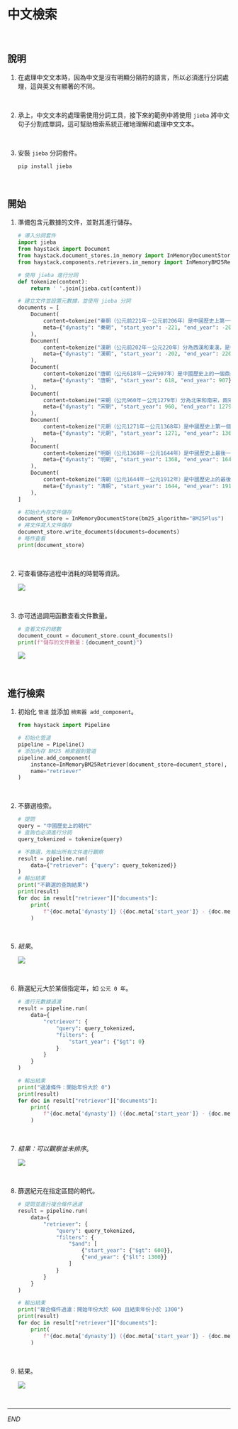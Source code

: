 # 中文檢索

<br>

## 說明

1. 在處理中文文本時，因為中文是沒有明顯分隔符的語言，所以必須進行分詞處理，這與英文有顯著的不同。

<br>

2. 承上，中文文本的處理需使用分詞工具，接下來的範例中將使用 `jieba` 將中文句子分割成單詞，這可幫助檢索系統正確地理解和處理中文文本。

<br>

3. 安裝 `jieba` 分詞套件。 

    ```bash
    pip install jieba
    ```

<br>

## 開始

1. 準備包含元數據的文件，並對其進行儲存。

    ```python
    # 導入分詞套件
    import jieba
    from haystack import Document
    from haystack.document_stores.in_memory import InMemoryDocumentStore
    from haystack.components.retrievers.in_memory import InMemoryBM25Retriever

    # 使用 jieba 進行分詞
    def tokenize(content):
        return ' '.join(jieba.cut(content))

    # 建立文件並設置元數據，並使用 jieba 分詞
    documents = [
        Document(
            content=tokenize("秦朝（公元前221年－公元前206年）是中國歷史上第一個統一的多民族中央集權制國家，開創了中國封建社會的先河。"),
            meta={"dynasty": "秦朝", "start_year": -221, "end_year": -206},
        ),
        Document(
            content=tokenize("漢朝（公元前202年－公元220年）分為西漢和東漢，是中國歷史上的一個重要朝代，開創了文景之治和漢武盛世。"),
            meta={"dynasty": "漢朝", "start_year": -202, "end_year": 220},
        ),
        Document(
            content=tokenize("唐朝（公元618年－公元907年）是中國歷史上的一個鼎盛時期，文化、經濟、軍事都達到了新的高峰。"),
            meta={"dynasty": "唐朝", "start_year": 618, "end_year": 907},
        ),
        Document(
            content=tokenize("宋朝（公元960年－公元1279年）分為北宋和南宋，兩宋時期的經濟和文化發展繁榮。"),
            meta={"dynasty": "宋朝", "start_year": 960, "end_year": 1279},
        ),
        Document(
            content=tokenize("元朝（公元1271年－公元1368年）是中國歷史上第一個由少數民族建立的全國統一王朝。"),
            meta={"dynasty": "元朝", "start_year": 1271, "end_year": 1368},
        ),
        Document(
            content=tokenize("明朝（公元1368年－公元1644年）是中國歷史上最後一個由漢族建立的大一統王朝。"),
            meta={"dynasty": "明朝", "start_year": 1368, "end_year": 1644},
        ),
        Document(
            content=tokenize("清朝（公元1644年－公元1912年）是中國歷史上的最後一個封建王朝，也是中國歷史上第二個由少數民族建立的統一王朝。"),
            meta={"dynasty": "清朝", "start_year": 1644, "end_year": 1912},
        ),
    ]

    # 初始化內存文件儲存
    document_store = InMemoryDocumentStore(bm25_algorithm="BM25Plus")
    # 將文件寫入文件儲存
    document_store.write_documents(documents=documents)
    # 略作查看
    print(document_store)
    ```

<br>

2. 可查看儲存過程中消耗的時間等資訊。

    ![](images/img_04.png)

<br>

3. 亦可透過調用函數查看文件數量。

    ```python
    # 查看文件的總數
    document_count = document_store.count_documents()
    print(f"儲存的文件數量：{document_count}")
    ```

    ![](images/img_15.png)

<br>

## 進行檢索

1. 初始化 `管道` 並添加 `檢索器 add_component`。

    ```python
    from haystack import Pipeline

    # 初始化管道
    pipeline = Pipeline()
    # 添加內存 BM25 檢索器到管道
    pipeline.add_component(
        instance=InMemoryBM25Retriever(document_store=document_store),
        name="retriever"
    )
    ```

<br>

2. 不篩選檢索。

    ```python
    # 提問
    query = "中國歷史上的朝代"
    # 查詢也必須進行分詞
    query_tokenized = tokenize(query)

    # 不篩選，先輸出所有文件進行觀察
    result = pipeline.run(
        data={"retriever": {"query": query_tokenized}}
    )
    # 輸出結果
    print("不篩選的查詢結果")
    print(result)
    for doc in result["retriever"]["documents"]:
        print(
            f"{doc.meta['dynasty']} ({doc.meta['start_year']} - {doc.meta['end_year']}): {doc.content}"
        )
    ```

<br>

5. _結果_。

    ![](images/img_01.png)

<br>

6. 篩選紀元大於某個指定年，如 `公元 0 年`。

    ```python
    # 進行元數據過濾
    result = pipeline.run(
        data={
            "retriever": {
                "query": query_tokenized,
                "filters": {
                    "start_year": {"$gt": 0}
                }
            }
        }
    )

    # 輸出結果
    print("過濾條件：開始年份大於 0")
    print(result)
    for doc in result["retriever"]["documents"]:
        print(
            f"{doc.meta['dynasty']} ({doc.meta['start_year']} - {doc.meta['end_year']}): {doc.content}"
        )
    ```

<br>

7. _結果：可以觀察並未排序_。

    ![](images/img_02.png)

<br>

8. 篩選紀元在指定區間的朝代。

    ```python
    # 提問並進行複合條件過濾
    result = pipeline.run(
        data={
            "retriever": {
                "query": query_tokenized,
                "filters": {
                    "$and": [
                        {"start_year": {"$gt": 600}},
                        {"end_year": {"$lt": 1300}}
                    ]
                }
            }
        }
    )

    # 輸出結果
    print("複合條件過濾：開始年份大於 600 且結束年份小於 1300")
    print(result)
    for doc in result["retriever"]["documents"]:
        print(
            f"{doc.meta['dynasty']} ({doc.meta['start_year']} - {doc.meta['end_year']}): {doc.content}"
        )
    ```

<br>

9. 結果。

    ![](images/img_03.png)

<br>

___

_END_
